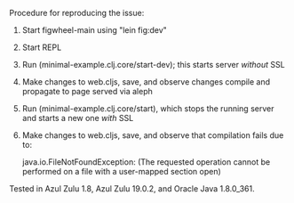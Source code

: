 Procedure for reproducing the issue:

1. Start figwheel-main using "lein fig:dev"
2. Start REPL
3. Run (minimal-example.clj.core/start-dev); this starts server *without* SSL
4. Make changes to web.cljs, save, and observe changes compile and propagate to page served via aleph
5. Run (minimal-example.clj.core/start), which stops the running server and starts a new one *with* SSL
6. Make changes to web.cljs, save, and observe that compilation fails due to:


    java.io.FileNotFoundException: (The requested operation cannot be performed on a file with a user-mapped section open)

Tested in Azul Zulu 1.8, Azul Zulu 19.0.2, and Oracle Java 1.8.0_361.
